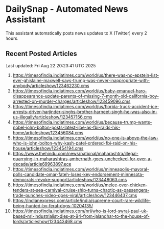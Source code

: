 # DailySnap - Automated News Assistant

This assistant automatically posts news updates to X (Twitter) every 2 hours.

## Recent Posted Articles

Last updated: Fri Aug 22 20:23:41 UTC 2025

1. https://timesofindia.indiatimes.com/world/us/there-was-no-epstein-list-ever-ghislaine-maxwell-says-trump-was-never-inappropriate-with-anybody/articleshow/123462230.cms
2. https://timesofindia.indiatimes.com/world/us/baby-emanuel-haro-disappearance-update-parents-of-missing-7-month-old-california-boy-arrested-on-murder-charges/articleshow/123459096.cms
3. https://timesofindia.indiatimes.com/world/us/florida-truck-accident-ice-arrests-driver-harjinder-singhs-brother-harneet-singh-he-was-also-in-us-illegally/articleshow/123457156.cms
4. https://timesofindia.indiatimes.com/world/us/because-trump-wants-nobel-john-bolton-posts-latest-jibe-as-fbi-raids-his-home/articleshow/123456084.cms
5. https://timesofindia.indiatimes.com/world/us/no-one-is-above-the-law-who-is-john-bolton-why-kash-patel-ordered-fbi-raid-on-his-house/articleshow/123454194.cms
6. https://www.thehindu.com/news/national/maharashtra/illegal-quarrying-in-maharashtras-ambernath-goes-unchecked-for-over-a-decade/article69963897.ece
7. https://timesofindia.indiatimes.com/world/us/minneapolis-mayoral-polls-candidate-omar-fateh-loses-key-endorsement-minnesota-democrats-revoke-support/articleshow/123448063.cms
8. https://timesofindia.indiatimes.com/world/us/melee-over-chicken-tenders-at-sea-carnival-cruise-ship-turns-chaotic-as-passengers-trade-punches-video-goes-viral/articleshow/123446437.cms
9. https://indianexpress.com/article/india/supreme-court-rare-wildlife-being-hunted-by-feral-dogs-10204135/
10. https://timesofindia.indiatimes.com/nri/who-is-lord-swraj-paul-uk-based-nri-industrialist-dies-at-94-from-jalandhar-to-the-house-of-lords/articleshow/123443468.cms
